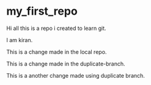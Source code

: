 # my_first_repo
Hi all this is a repo i created to learn git.

I am kiran.

This is a change made in the local repo.

This is a change made in the duplicate-branch.

This is a another change made using duplicate branch.
